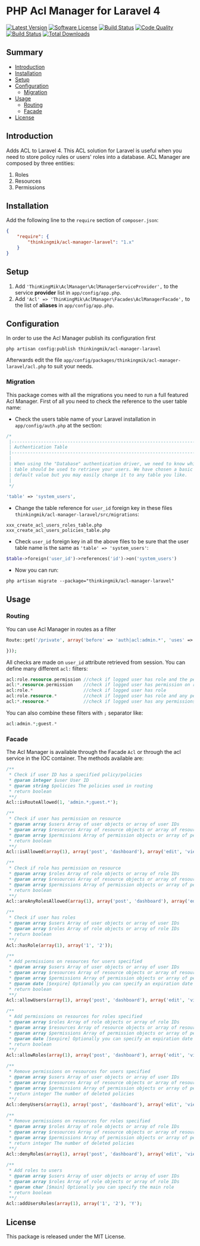 PHP Acl Manager for Laravel 4
================

[![Latest Version](http://img.shields.io/github/release/thinkingmik/acl-manager-laravel.svg?style=flat-square)](https://packagist.org/packages/thinkingmik/acl-manager-laravel)
[![Software License](https://img.shields.io/badge/license-MIT-brightgreen.svg?style=flat-square)](LICENSE.md)
[![Build Status](https://img.shields.io/travis/thinkingmik/acl-manager-laravel/master.svg?style=flat-square)](https://travis-ci.org/thinkingmik/acl-manager-laravel)
[![Code Quality](https://img.shields.io/scrutinizer/g/thinkingmik/acl-manager-laravel.svg?style=flat-square)](https://scrutinizer-ci.com/g/thinkingmik/acl-manager-laravel/?branch=1.x)
[![Build Status](https://img.shields.io/travis/thinkingmik/acl-manager-laravel/1.x.svg?style=flat-square)](https://travis-ci.org/thinkingmik/acl-manager-laravel)
[![Total Downloads](https://img.shields.io/packagist/dt/thinkingmik/acl-manager-laravel.svg?style=flat-square)](https://packagist.org/packages/thinkingmik/acl-manager-laravel)

## Summary

- [Introduction](#introduction)
- [Installation](#installation)
- [Setup](#setup)
- [Configuration](#configuration)
  - [Migration](#migration)
- [Usage](#usage)
  - [Routing](#routing)
  - [Facade](#facade)
- [License](#license)

## Introduction

Adds ACL to Laravel 4.
This ACL solution for Laravel is useful when you need to store policy rules or users' roles into a database.
ACL Manager are composed by three entities:

1. Roles
2. Resources
3. Permissions

## Installation

Add the following line to the `require` section of `composer.json`:

```json
{
    "require": {
        "thinkingmik/acl-manager-laravel": "1.x"
    }
}
```
## Setup

1. Add `'ThinKingMik\AclManager\AclManagerServiceProvider',` to the service **provider** list in `app/config/app.php`.
2. Add `'Acl' => 'ThinKingMik\AclManager\Facades\AclManagerFacade',` to the list of **aliases** in `app/config/app.php`.

## Configuration

In order to use the Acl Manager publish its configuration first

```
php artisan config:publish thinkingmik/acl-manager-laravel
```

Afterwards edit the file ```app/config/packages/thinkingmik/acl-manager-laravel/acl.php``` to suit your needs.

### Migration

This package comes with all the migrations you need to run a full featured Acl Manager.
First of all you need to check the reference to the user table name:

* Check the users table name of your Laravel installation in `app/config/auth.php` at the section:
```php
/*
 |--------------------------------------------------------------------------
 | Authentication Table
 |--------------------------------------------------------------------------
 |
 | When using the "Database" authentication driver, we need to know which
 | table should be used to retrieve your users. We have chosen a basic
 | default value but you may easily change it to any table you like.
 |
 */

'table' => 'system_users',
```
* Change the table reference for `user_id` foreign key in these files `thinkingmik/acl-manager-laravel/src/migrations`: 
```    
xxx_create_acl_users_roles_table.php
xxx_create_acl_users_policies_table.php
```
* Check `user_id` foreign key in all the above files to be sure that the user table name is the same as `'table' => 'system_users'`:
```php
$table->foreign('user_id')->references('id')->on('system_users')
```
* Now you can run:
```
php artisan migrate --package="thinkingmik/acl-manager-laravel"
```
## Usage

### Routing

You can use Acl Manager in routes as a filter
```php
Route::get('/private', array('before' => 'auth|acl:admin.*', 'uses' => function() {

}));
```

All checks are made on `user_id` attribute retrieved from session.
You can define many different `acl:` filters:
```php
acl:role.resource.permission //check if logged user has role and the permission on resource
acl:*.resource.permission    //check if logged user has permission on resource
acl:role.*                   //check if logged user has role
acl:role.resource.*          //check if logged user has role and any permissions on resource
acl:*.resource.*             //check if logged user has any permissions on resource
```
You can also combine these filters with `;` separator like:
```php
acl:admin.*;guest.*
```

### Facade

The Acl Manager is available through the Facade `Acl` or through the acl service in the IOC container.
The methods available are:
```php
/**
 * Check if user ID has a specified policy/policies
 * @param integer $user User ID
 * @param string $policies The policies used in routing
 * return boolean
 **/
Acl::isRouteAllowed(1, 'admin.*;guest.*');

/**
 * Check if user has permission on resource
 * @param array $users Array of user objects or array of user IDs
 * @param array $resources Array of resource objects or array of resource IDs
 * @param array $permissions Array of permission objects or array of permission IDs
 * return boolean
 **/
Acl::isAllowed(array(1), array('post', 'dashboard'), array('edit', 'view'));

/**
 * Check if role has permission on resource
 * @param array $roles Array of role objects or array of role IDs
 * @param array $resources Array of resource objects or array of resource IDs
 * @param array $permissions Array of permission objects or array of permission IDs
 * return boolean
 **/
Acl::areAnyRolesAllowed(array(1), array('post', 'dashboard'), array('edit', 'view'));

/**
 * Check if user has roles
 * @param array $users Array of user objects or array of user IDs
 * @param array $roles Array of role objects or array of role IDs
 * return boolean
 **/
Acl::hasRole(array(1), array('1', '2'));

/**
 * Add permissions on resources for users specified
 * @param array $users Array of user objects or array of user IDs
 * @param array $resources Array of resource objects or array of resource IDs
 * @param array $permissions Array of permission objects or array of permission IDs
 * @param date [$expire] Optionally you can specify an expiration date for policies  
 * return boolean
 **/
Acl::allowUsers(array(1), array('post', 'dashboard'), array('edit', 'view'), '2099-11-01');

/**
 * Add permissions on resources for roles specified
 * @param array $roles Array of role objects or array of role IDs
 * @param array $resources Array of resource objects or array of resource IDs
 * @param array $permissions Array of permission objects or array of permission IDs
 * @param date [$expire] Optionally you can specify an expiration date for policies  
 * return boolean
 **/
Acl::allowRoles(array(1), array('post', 'dashboard'), array('edit', 'view'), '2099-11-01');

/**
 * Remove permissions on resources for users specified
 * @param array $users Array of user objects or array of user IDs
 * @param array $resources Array of resource objects or array of resource IDs
 * @param array $permissions Array of permission objects or array of permission IDs  
 * return integer The number of deleted policies
 **/
Acl::denyUsers(array(1), array('post', 'dashboard'), array('edit', 'view'));

/**
 * Remove permissions on resources for roles specified
 * @param array $roles Array of role objects or array of role IDs
 * @param array $resources Array of resource objects or array of resource IDs
 * @param array $permissions Array of permission objects or array of permission IDs
 * return integer The number of deleted policies
 **/
Acl::denyRoles(array(1), array('post', 'dashboard'), array('edit', 'view'));

/**
 * Add roles to users
 * @param array $users Array of user objects or array of user IDs
 * @param array $roles Array of role objects or array of role IDs
 * @param char [$main] Optionally you can specify the main role  
 * return boolean
 **/
Acl::addUsersRoles(array(1), array('1', '2'), 'Y');
```

## License

This package is released under the MIT License.
